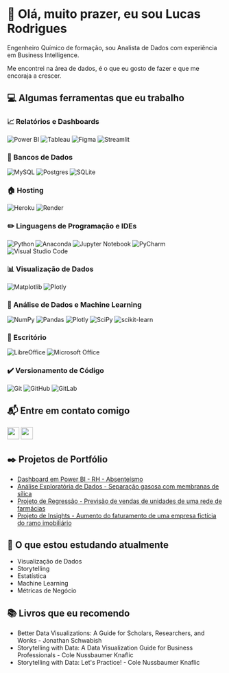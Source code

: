 # 👋 Olá, muito prazer, eu sou Lucas Rodrigues

Engenheiro Químico de formação, sou Analista de Dados com experiência em Business Intelligence.

Me encontrei na área de dados, é o que eu gosto de fazer e que me encoraja a crescer.

## :computer: Algumas ferramentas que eu trabalho

### :chart_with_upwards_trend: Relatórios e Dashboards
![Power BI](https://img.shields.io/badge/power_bi-F2C811?style=for-the-badge&logo=powerbi&logoColor=black)
![Tableau](https://img.shields.io/badge/Tableau-E97627?style=for-the-badge&logo=Tableau&logoColor=white)
![Figma](https://img.shields.io/badge/figma-%23F24E1E.svg?style=for-the-badge&logo=figma&logoColor=white)
![Streamlit](https://camo.githubusercontent.com/8db6f323d631964e4fb9fb9718f8f5288cbce522ddc68d9f8e405630dc69e4e2/68747470733a2f2f696d672e736869656c64732e696f2f62616467652f53747265616d6c69742d4646344234423f7374796c653d666f722d7468652d6261646765266c6f676f3d53747265616d6c6974266c6f676f436f6c6f723d7768697465)

### :open_file_folder: Bancos de Dados
![MySQL](https://img.shields.io/badge/mysql-%2300f.svg?style=for-the-badge&logo=mysql&logoColor=white)
![Postgres](https://img.shields.io/badge/postgres-%23316192.svg?style=for-the-badge&logo=postgresql&logoColor=white)
![SQLite](https://img.shields.io/badge/sqlite-%2307405e.svg?style=for-the-badge&logo=sqlite&logoColor=white)

### :house: Hosting
![Heroku](https://img.shields.io/badge/heroku-%23430098.svg?style=for-the-badge&logo=heroku&logoColor=white)
![Render](https://img.shields.io/badge/Render-%46E3B7.svg?style=for-the-badge&logo=render&logoColor=white)

### :pencil2: Linguagens de Programação e IDEs
![Python](https://img.shields.io/badge/python-3670A0?style=for-the-badge&logo=python&logoColor=ffdd54)
![Anaconda](https://img.shields.io/badge/Anaconda-%2344A833.svg?style=for-the-badge&logo=anaconda&logoColor=white)
![Jupyter Notebook](https://img.shields.io/badge/jupyter-%23FA0F00.svg?style=for-the-badge&logo=jupyter&logoColor=white)
![PyCharm](https://img.shields.io/badge/pycharm-143?style=for-the-badge&logo=pycharm&logoColor=black&color=black&labelColor=green)
![Visual Studio Code](https://img.shields.io/badge/Visual%20Studio%20Code-0078d7.svg?style=for-the-badge&logo=visual-studio-code&logoColor=white)

### :bar_chart: Visualização de Dados
![Matplotlib](https://img.shields.io/badge/Matplotlib-%23ffffff.svg?style=for-the-badge&logo=Matplotlib&logoColor=black)
![Plotly](https://img.shields.io/badge/Plotly-%233F4F75.svg?style=for-the-badge&logo=plotly&logoColor=white)

### :mag_right: Análise de Dados e Machine Learning
![NumPy](https://img.shields.io/badge/numpy-%23013243.svg?style=for-the-badge&logo=numpy&logoColor=white)
![Pandas](https://img.shields.io/badge/pandas-%23150458.svg?style=for-the-badge&logo=pandas&logoColor=white)
![Plotly](https://img.shields.io/badge/Plotly-%233F4F75.svg?style=for-the-badge&logo=plotly&logoColor=white)
![SciPy](https://img.shields.io/badge/SciPy-%230C55A5.svg?style=for-the-badge&logo=scipy&logoColor=%white)
![scikit-learn](https://img.shields.io/badge/scikit--learn-%23F7931E.svg?style=for-the-badge&logo=scikit-learn&logoColor=white)

### :office: Escritório
![LibreOffice](https://img.shields.io/badge/LibreOffice-%2318A303?style=for-the-badge&logo=LibreOffice&logoColor=white)
![Microsoft Office](https://img.shields.io/badge/Microsoft_Office-D83B01?style=for-the-badge&logo=microsoft-office&logoColor=white)

### :heavy_check_mark: Versionamento de Código
![Git](https://img.shields.io/badge/git-%23F05033.svg?style=for-the-badge&logo=git&logoColor=white)
![GitHub](https://img.shields.io/badge/github-%23121011.svg?style=for-the-badge&logo=github&logoColor=white)
![GitLab](https://img.shields.io/badge/gitlab-%23181717.svg?style=for-the-badge&logo=gitlab&logoColor=white)

## :mailbox_with_mail: Entre em contato comigo
[<img src="https://img.shields.io/badge/linkedin-%230077B5.svg?style=for-the-badge&logo=linkedin&logoColor=white" style="height: 28px"/>](https://linkedin.com/in/lucasrodrigues3)
[<img src="https://img.shields.io/badge/Microsoft_Outlook-0078D4?style=for-the-badge&logo=microsoft-outlook&logoColor=white" style="height: 28px"/>](mailto:lucas.rdgs@outlook.com.br)


## :black_nib: Projetos de Portfólio
- [Dashboard em Power BI - RH - Absenteísmo](https://github.com/lucas-rdgs/Dashboard-Absenteismo)
- [Análise Exploratória de Dados - Separação gasosa com membranas de sílica](https://github.com/lucas-rdgs/Membranas-de-Silica)
- [Projeto de Regressão - Previsão de vendas de unidades de uma rede de farmácias](https://github.com/lucas-rdgs/Rossmann-Store-Sales)
- [Projeto de Insights - Aumento do faturamento de uma empresa fictícia do ramo imobiliário](https://github.com/lucas-rdgs/Insights-Project-House-Rocket)


## :notebook: O que estou estudando atualmente
- Visualização de Dados
- Storytelling
- Estatística
- Machine Learning
- Métricas de Negócio


## :books: Livros que eu recomendo
- Better Data Visualizations: A Guide for Scholars, Researchers, and Wonks - 	Jonathan Schwabish
- Storytelling with Data: A Data Visualization Guide for Business Professionals - Cole Nussbaumer Knaflic
- Storytelling with Data: Let's Practice! - Cole Nussbaumer Knaflic
